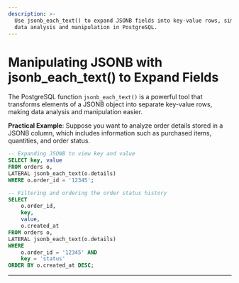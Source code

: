 ```yaml
---
description: >-
  Use jsonb_each_text() to expand JSONB fields into key-value rows, simplifying
  data analysis and manipulation in PostgreSQL.
---
```


# Manipulating JSONB with jsonb\_each\_text() to Expand Fields

The PostgreSQL function `jsonb_each_text()` is a powerful tool that transforms elements of a JSONB object into separate key-value rows, making data analysis and manipulation easier.

**Practical Example**: Suppose you want to analyze order details stored in a JSONB column, which includes information such as purchased items, quantities, and order status.

```sql
-- Expanding JSONB to view key and value
SELECT key, value
FROM orders o,
LATERAL jsonb_each_text(o.details)
WHERE o.order_id = '12345';

-- Filtering and ordering the order status history
SELECT
    o.order_id,
    key,
    value,
    o.created_at
FROM orders o,
LATERAL jsonb_each_text(o.details)
WHERE
    o.order_id = '12345' AND
    key = 'status'
ORDER BY o.created_at DESC;
```

***
